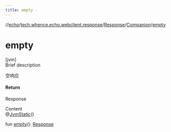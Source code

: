 ```yaml
---
title: empty -
---
```

//[echo](../../../index.md)/[tech.whence.echo.webclient.response](../../index.md)/[Response](../index.md)/[Companion](index.md)/[empty](empty.md)



# empty  
[jvm]  
Brief description  


空响应



#### Return  


Response

  
Content  
@[JvmStatic](https://kotlinlang.org/api/latest/jvm/stdlib/kotlin.jvm/-jvm-static/index.html)()  
  
fun [empty](empty.md)(): [Response](../index.md)  



